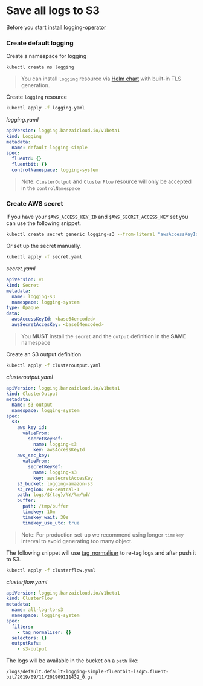 # Save all logs to S3

Before you start [install logging-operator](/README.md#deploying-with-helm-chart)

### Create default logging

Create a namespace for logging
```bash
kubectl create ns logging
```
> You can install `logging` resource via [Helm chart](/charts/logging-operator-logging) with built-in TLS generation.

Create `logging` resource
```bash
kubectl apply -f logging.yaml
```
*logging.yaml*
```yaml
apiVersion: logging.banzaicloud.io/v1beta1
kind: Logging
metadata:
  name: default-logging-simple
spec:
  fluentd: {}
  fluentbit: {}
  controlNamespace: logging-system
```

> Note: `ClusterOutput` and `ClusterFlow` resource will only be accepted in the `controlNamespace` 

### Create AWS secret

If you have your `$AWS_ACCESS_KEY_ID` and `$AWS_SECRET_ACCESS_KEY` set you can use the following snippet.
```bash
kubectl create secret generic logging-s3 --from-literal "awsAccessKeyId=$AWS_ACCESS_KEY_ID" --from-literal "awsSecretAccesKey=$AWS_SECRET_ACCESS_KEY"
```
Or set up the secret manually.
```bash
kubectl apply -f secret.yaml
```
*secret.yaml*
```yaml
apiVersion: v1
kind: Secret
metadata:
  name: logging-s3
  namespace: logging-system
type: Opaque
data:
  awsAccessKeyId: <base64encoded>
  awsSecretAccesKey: <base64encoded>
```

> You **MUST** install the `secret` and the `output` definition in the **SAME** namespace

Create an S3 output definition 

```bash
kubectl apply -f clusteroutput.yaml
```
*clusteroutput.yaml*
```yaml
apiVersion: logging.banzaicloud.io/v1beta1
kind: ClusterOutput
metadata:
  name: s3-output
  namespace: logging-system
spec:
  s3:
    aws_key_id:
      valueFrom:
        secretKeyRef:
          name: logging-s3
          key: awsAccessKeyId
    aws_sec_key:
      valueFrom:
        secretKeyRef:
          name: logging-s3
          key: awsSecretAccesKey
    s3_bucket: logging-amazon-s3
    s3_region: eu-central-1
    path: logs/${tag}/%Y/%m/%d/
    buffer:
      path: /tmp/buffer
      timekey: 10m
      timekey_wait: 30s
      timekey_use_utc: true
```

> Note: For production set-up we recommend using longer `timekey` interval to avoid generating too many object.

The following snippet will use [tag_normaliser](./plugins/filters/tagnormaliser.md) to re-tag logs and after push it to S3.

```bash
kubectl apply -f clusterflow.yaml
```
*clusterflow.yaml*
```yaml
apiVersion: logging.banzaicloud.io/v1beta1
kind: ClusterFlow
metadata:
  name: all-log-to-s3
  namespace: logging-system
spec:
  filters:
    - tag_normaliser: {}
  selectors: {}
  outputRefs:
    - s3-output
```

The logs will be available in the bucket on a `path` like:

```/logs/default.default-logging-simple-fluentbit-lsdp5.fluent-bit/2019/09/11/201909111432_0.gz```